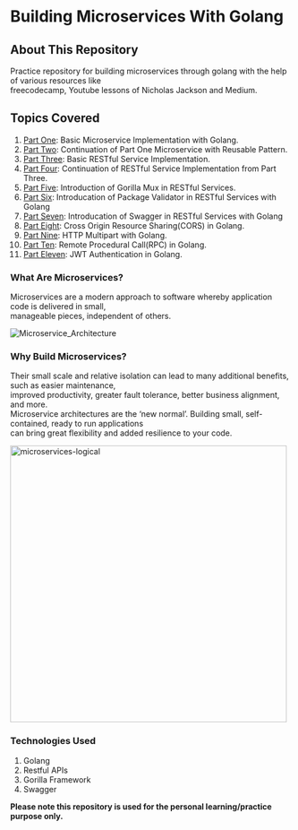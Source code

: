 # Building Microservices With Golang

## About This Repository
Practice repository for building microservices through golang with the help of various resources like<br>
freecodecamp, Youtube lessons of Nicholas Jackson and Medium.<br>

## Topics Covered
1. [Part One](https://github.com/aaditya29/Microservices-With-Go/tree/master/Part_1): Basic Microservice Implementation with Golang.<br>
2. [Part Two](https://github.com/aaditya29/Microservices-With-Go/tree/master/Part_2): Continuation of Part One Microservice with Reusable Pattern.<br>
3. [Part Three](https://github.com/aaditya29/Microservices-With-Go/tree/master/Part_3): Basic RESTful Service Implementation.<br>
4. [Part Four](https://github.com/aaditya29/Microservices-With-Go/tree/master/Part_4): Continuation of RESTful Service Implementation from Part Three.<br>
5. [Part Five](https://github.com/aaditya29/Microservices-With-Go/tree/master/Part_5): Introduction of Gorilla Mux in RESTful Services.<br>
6. [Part Six](https://github.com/aaditya29/Microservices-With-Go/tree/master/Part_6): Introducation of Package Validator in RESTful Services with Golang<br>
7. [Part Seven](https://github.com/aaditya29/Microservices-With-Go/tree/master/Part_7): Introducation of Swagger in RESTful Services with Golang<br>
8. [Part Eight](https://github.com/aaditya29/Microservices-With-Go/tree/master/Part_8): Cross Origin Resource Sharing(CORS) in Golang.<br>
9. [Part Nine](https://github.com/aaditya29/Microservices-With-Go/tree/master/Part_9): HTTP Multipart with Golang.<br>
10. [Part Ten](https://github.com/aaditya29/Microservices-With-Go/tree/master/Part_10): Remote Procedural Call(RPC) in Golang.<br>
11. [Part Eleven](https://github.com/aaditya29/Microservices-With-Go/tree/master/Part_11): JWT Authentication in Golang.<br>


### What Are Microservices?
Microservices are a modern approach to software whereby application code is delivered in small, <br>
manageable pieces, independent of others.<br>

![Microservice_Architecture](https://user-images.githubusercontent.com/27721759/125249249-a3aef200-e312-11eb-8e34-ca4a9e948691.png)

### Why Build Microservices?
Their small scale and relative isolation can lead to many additional benefits, such as easier maintenance, <br>
improved productivity, greater fault tolerance, better business alignment, and more. <br>
Microservice architectures are the ‘new normal’. Building small, self-contained, ready to run applications <br>
can bring great flexibility and added resilience to your code.<br>

<img width="494" alt="microservices-logical" src="https://user-images.githubusercontent.com/27721759/125249349-c50fde00-e312-11eb-83ae-ce37c7e804d6.png">

### Technologies Used
1. Golang
2. Restful APIs
3. Gorilla Framework
4. Swagger<br>

<b>Please note this repository is used for the personal learning/practice purpose only.</b>
